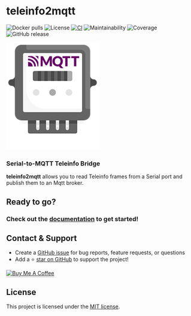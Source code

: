 # teleinfo2mqtt

![Docker pulls](https://img.shields.io/docker/pulls/fmartinou/teleinfo2mqtt)
![License](https://img.shields.io/github/license/fmartinou/teleinfo2mqtt)
[![CI](https://github.com/fmartinou/teleinfo2mqtt/actions/workflows/docker-publish.yml/badge.svg)](https://github.com/fmartinou/teleinfo2mqtt/actions/workflows/docker-publish.yml)
![Maintainability](https://img.shields.io/codeclimate/maintainability/fmartinou/teleinfo2mqtt)
![Coverage](https://img.shields.io/codeclimate/coverage/fmartinou/teleinfo2mqtt)
![GitHub release](https://img.shields.io/github/release/fmartinou/teleinfo2mqtt.svg)

![](docs/teleinfo2mqtt-logo-250.png)

### Serial-to-MQTT Teleinfo Bridge

**teleinfo2mqtt** allows you to read Teleinfo frames from a Serial port and publish them to an Mqtt broker.

## Ready to go?
### Check out the [documentation](https://fmartinou.github.io/teleinfo2mqtt/) to get started!

## Contact & Support

- Create a [GitHub issue](https://github.com/fmartinou/teleinfo2mqtt/issues) for bug reports, feature requests, or questions
- Add a ⭐️ [star on GitHub](https://github.com/fmartinou/teleinfo2mqtt) to support the project!

<a href="https://www.buymeacoffee.com/61rUNMm" target="_blank"><img src="https://www.buymeacoffee.com/assets/img/custom_images/orange_img.png" alt="Buy Me A Coffee" style="height: 41px !important;width: 174px !important;box-shadow: 0px 3px 2px 0px rgba(190, 190, 190, 0.5) !important;-webkit-box-shadow: 0px 3px 2px 0px rgba(190, 190, 190, 0.5) !important;" ></a>

## License

This project is licensed under the [MIT license](https://github.com/fmartinou/teleinfo2mqtt/blob/master/LICENSE).
